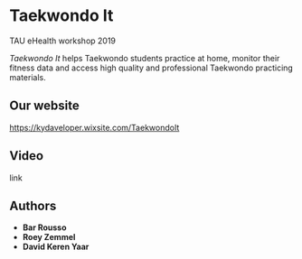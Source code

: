 # Taekwondo It
TAU eHealth workshop 2019

_Taekwondo It_ helps Taekwondo students practice at home, monitor their fitness data and access high quality and professional Taekwondo practicing materials.

## Our website
https://kydaveloper.wixsite.com/TaekwondoIt
## Video
link

## Authors
* **Bar Rousso**
* **Roey Zemmel**
* **David Keren Yaar**

